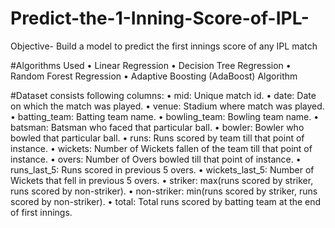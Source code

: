 # Predict-the-1-Inning-Score-of-IPL-
Objective- Build a model to predict the first innings score of any IPL match

#Algorithms Used
• Linear Regression
• Decision Tree Regression
• Random Forest Regression
• Adaptive Boosting (AdaBoost) Algorithm

#Dataset consists following columns:
• mid: Unique match id.
• date: Date on which the match was played.
• venue: Stadium where match was played.
• batting_team: Batting team name.
• bowling_team: Bowling team name.
• batsman: Batsman who faced that particular ball.
• bowler: Bowler who bowled that particular ball.
• runs: Runs scored by team till that point of instance.
• wickets: Number of Wickets fallen of the team till that point of instance.
• overs: Number of Overs bowled till that point of instance.
• runs_last_5: Runs scored in previous 5 overs.
• wickets_last_5: Number of Wickets that fell in previous 5 overs.
• striker: max(runs scored by striker, runs scored by non-striker).
• non-striker: min(runs scored by striker, runs scored by non-striker).
• total: Total runs scored by batting team at the end of first innings.
